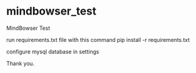 # mindbowser_test
MindBowser Test 

run requirements.txt file with this command
pip install -r requirements.txt

configure mysql database in settings

Thank you.
